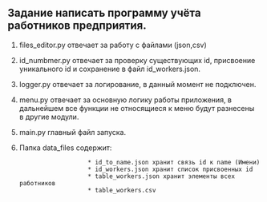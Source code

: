 ## Задание написать программу учёта работников предприятия.

1. files_editor.py отвечает за работу с файлами (json,csv)
2. id_numbmer.py отвечает за проверку существующих id, присвоение уникального id и сохранение в файл id_workers.json.
3. logger.py отвечает за логирование, в данный момент не подключен.
4. menu.py отвечает за основную логику работы приложения, в дальнейшем все функции не относящиеся к меню будут разнесены в другие модули.
5. main.py главный файл запуска.
6. Папка data_files содержит: 

                          * id_to_name.json хранит связь id к name (Имени)
                          * id_workers.json хранит список присвоенных id
                          * table_workers.json хранит элементы всех работников
                          * table_workers.csv 

